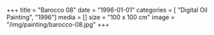 +++
title = "Barocco 08"
date = "1996-01-01"
categories = [ "Digital Oil Painting", "1996"]
media = []
size = "100 x 100 cm"
image = "/img/painting/barocco-08.jpg"
+++
